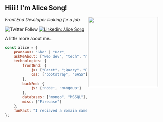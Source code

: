 <h2>Hiiii! I'm Alice Song!</h2>
<img align='right' src="https://media.giphy.com/media/YPQ62IX4xd60xJDaBu/giphy.gif" width="230">
<p><em>Front End Developer looking for a job </em></p>

![Twitter Follow](https://img.shields.io/twitter/follow/Aliceeeee825?label=Follow)
[![Linkedin: Alice Song](https://img.shields.io/badge/-Alice-blue?style=flat-square&logo=Linkedin&logoColor=white&link=https://www.linkedin.com/in/anmol-p-singh/)](https://www.linkedin.com/in/zhuyingsong-619212158/)

A little more about me...  

```javascript
const alice = {
    pronouns: "She" | "Her",
    askMeAbout: ["web dev", "tech", "nintendo switch games", "cooking and baking"],
    technologies: {
        frontEnd: {
            js: ["React", "jQuery", "Redux", "Material UI"],
            css: ["bootstrap", "SASS"]
        },
        backEnd: {
            js: ["node", "MongoDB"]
        },
        databases: ["mongo", "MSSQL"],
        misc: ["Firebase"]
    },
    funFact: "I recieved a domain name as a Christmas gift."
};
```
